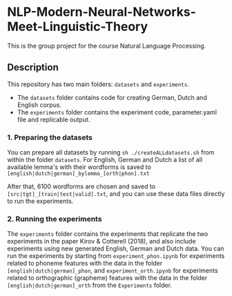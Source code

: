 # NLP-Modern-Neural-Networks-Meet-Linguistic-Theory
This is the group project for the course Natural Language Processing. 


## Description

This repository has two main folders: ```datasets``` and ```experiments```.  


* The ```datasets``` folder contains code for creating German, Dutch and English corpus.
* The ```experiments``` folder contains the experiment code, parameter.yaml file and replicable output.

### 1. Preparing the datasets
You can prepare all datasets by running ```sh ./createALLdatasets.sh``` from within the folder ```datasets```. For English, German and Dutch a list of all available lemma's with their wordforms is saved to ```[english|dutch|german]_bylemma_[orth|phon].txt```<p>
  After that, 6100 wordforms are chosen and saved to ```[src|tgt]_[train|test|valid].txt```, and you can use these data files directly to run the experiments.
  
### 2. Running the experiments
The ```experiments``` folder contains the experiments that replicate the two experiments in the paper Kirov & Cotterell (2018), and also include experiments using new generated English, German and Dutch data. You can run the experiments by starting from ```experiment_phon.ipynb``` for experiments related to phoneme features with the data in the folder ```[english|dutch|german]_phon```, and ```experiment_orth.ipynb``` for experiments related to orthographic (grapheme) features  with the data in the folder ```[english|dutch|german]_orth``` from the ```Experiments``` folder. 
